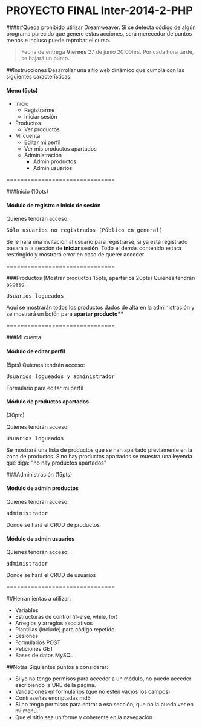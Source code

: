 PROYECTO FINAL Inter-2014-2-PHP
===============================
#####Queda prohibido utilizar Dreamweaver. Si se detecta código de algún programa parecido que genere estas acciones, será merecedor de puntos menos e incluso puede reprobar el curso.
<blockquote>
  Fecha de entrega <strong>Viernes</strong> 27 de junio 20:00hrs. Por cada hora tarde, se bajará un punto.
</blockquote>

##Instrucciones
Desarrollar una sitio web dinámico que cumpla con las siguientes características:
<h4>Menu (5pts)</h4>
<ul>
  <li>Inicio
    <ul>
      <li>Registrarme</li>
      <li>Iniciar sesión</li>
    </ul>
  </li>
  <li>
    Productos
    <ul>
      <li>Ver productos</li>
    </ul>
  </li>
  <li>
    Mi cuenta
    <ul>
      <li>Editar mi perfil</li>
      <li>Ver mis productos apartados</li>
      <li>Administración
        <ul>
          <li>Admin productos</li>
          <li>Admin usuarios</li>
        </ul>
      </li>
    </ul>
  </li>
</ul>
===============================

###Inicio (10pts)
<h4>Módulo de registro e inicio de sesión</h4>
Quienes tendrán acceso:
<pre>Sólo usuarios no registrados (Público en general)</pre>
<p>Se le hará una invitación al usuario para registrarse, si ya está registrado pasará a la sección de <strong>iniciar sesión</strong>. Todo el demás contenido estará restringido y mostrará error en caso de querer acceder.</p>
===============================

###Productos (Mostrar productos 15pts, apartarlos 20pts)
Quienes tendrán acceso:
<pre>Usuarios logueados</pre>
<p>Aquí se mostrarán todos los productos dados de alta en la administración y se mostrará un botón para <strong>apartar producto**</strong></p>
===============================

###Mi cuenta
<h4>Módulo de editar perfil</h4> (5pts)
Quienes tendrán acceso:
<pre>Usuarios logueados y administrador</pre>
Formulario para editar mi perfil

<h4>Módulo de productos apartados</h4> (30pts)
<p>Quienes tendrán acceso:
<pre>Usuarios logueados</pre>
Se mostrará una lista de productos que se han apartado previamente en la zona de productos. Sino hay productos apartados se muestra una leyenda que diga: "no hay productos apartados"</p>

###Administración (15pts)
<h4>Módulo de admin productos</h4>
Quienes tendrán acceso:
<pre>administrador</pre>
<p>Donde se hará el CRUD de productos</p>
<h4>Módulo de admin usuarios</h4>
Quienes tendrán acceso:
<pre>administrador</pre>
<p>Donde se hará el CRUD de usuarios</p>
===============================

##Herramientas a utilizar:
<ul>
  <li>Variables</li>
  <li>Estructuras de control (if-else, while, for)</li>
  <li>Arreglos y arreglos asociativos</li>
  <li>Plantillas (include) para código repetido</li>
  <li>Sesiones</li>
  <li>Formularios POST</li>
  <li>Peticiones GET</li>
  <li>Bases de datos MySQL</li>
</ul>
##Notas
Siguientes puntos a considerar:
<ul>
  <li>Si yo no tengo permisos para acceder a un módulo, no puedo acceder escribiendo la URL de la página.</li>
  <li>
    Validaciones en formularios (que no esten vacíos los campos)
  </li>
  <li>Contraseñas encriptadas md5</li>
  <li>Si no tengo permisos para entrar a esa sección, que no la pueda ver en mi menú.</li>
  <li>Que el sitio sea uniforme y coherente en la navegación</li>
</ul>